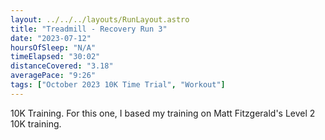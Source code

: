 ```yaml
---
layout: ../../../layouts/RunLayout.astro
title: "Treadmill - Recovery Run 3"
date: "2023-07-12"
hoursOfSleep: "N/A"
timeElapsed: "30:02"
distanceCovered: "3.18"
averagePace: "9:26"
tags: ["October 2023 10K Time Trial", "Workout"]
---
```


10K Training. For this one, I based my training on Matt Fitzgerald's Level 2 10K training.
